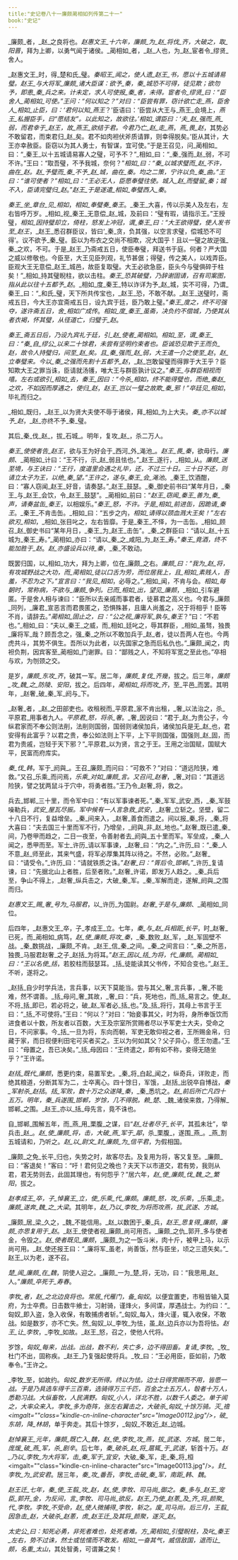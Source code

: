 ```yaml
---
title:"史记卷八十一廉颇蔺相如列传第二十一"
book:"史记"
---
```

_廉颇_者，_赵_之良将也。_赵惠文王_十六年，_廉颇_为_赵_将伐_齐_，大破之，取_阳晋_，拜为上卿，以勇气闻于诸侯。_蔺相如_者，_赵_人也，为_赵_宦者令_缪贤_舍人。

_赵惠文王_时，得_楚和氏_璧。_秦昭王_闻之，使人遗_赵王_书，愿以十五城请易璧。_赵王_与大将军_廉颇_诸大臣谋：欲予_秦_，_秦_城恐不可得，徒见欺；欲勿予，即患_秦_兵之来。计未定，求人可使报_秦_者，未得。宦者令_缪贤_曰：“臣舍人_蔺相如_可使。”王问：“何以知之？”对曰：“臣尝有罪，窃计欲亡走_燕_，臣舍人_相如_止臣，曰：‘君何以知_燕王_？’臣语曰：‘臣尝从大王与_燕王_会境上，_燕王_私握臣手，曰“愿结友”。以此知之，故欲往。’_相如_谓臣曰：‘夫_赵_强而_燕_弱，而君幸于_赵王_，故_燕王_欲结于君。今君乃亡_赵_走_燕_，_燕_畏_赵_，其势必不敢留君，而束君归_赵_矣。君不如肉袒伏斧质请罪，则幸得脱矣。’臣从其计，大王亦幸赦臣。臣窃以为其人勇士，有智谋，宜可使。”于是王召见，问_蔺相如_曰：“_秦王_以十五城请易寡人之璧，可予不？”_相如_曰：“_秦_强而_赵_弱，不可不许。”王曰：“取吾璧，不予我城，奈何？”_相如_曰：“_秦_以城求璧而_赵_不许，曲在_赵_。_赵_予璧而_秦_不予_赵_城，曲在_秦_。均之二策，宁许以负_秦_曲。”王曰：“谁可使者？”_相如_曰：“王必无人，臣愿奉璧往使。城入_赵_而璧留_秦_；城不入，臣请完璧归_赵_。”_赵王_于是遂遣_相如_奉璧西入_秦_。

_秦王_坐_章台_见_相如_，_相如_奉璧奏_秦王_。_秦王_大喜，传以示美人及左右，左右皆呼万岁。_相如_视_秦王_无意偿_赵_城，及前曰：“璧有瑕，请指示王。”王授璧，_相如_因持璧却立，倚柱，怒发上冲冠，谓_秦王_曰：“大王欲得璧，使人发书至_赵王_，_赵王_悉召群臣议，皆曰‘_秦_贪，负其强，以空言求璧，偿城恐不可得’。议不欲予_秦_璧。臣以为布衣之交尚不相欺，况大国乎！且以一璧之故逆强_秦_之欢，不可。于是_赵王_乃斋戒五日，使臣奉璧，拜送书于庭。何者？严大国之威以修敬也。今臣至，大王见臣列观，礼节甚倨；得璧，传之美人，以戏弄臣。臣观大王无意偿_赵王_城邑，故臣复取璧。大王必欲急臣，臣头今与璧俱碎于柱矣！”_相如_持其璧睨柱，欲以击柱。_秦王_恐其破璧，乃辞谢固请，召有司案图，指从此以往十五都予_赵_。_相如_度_秦王_特以诈详为予_赵_城，实不可得，乃谓_秦王_曰：“_和氏_璧，天下所共传宝也，_赵王_恐，不敢不献。_赵王_送璧时，斋戒五日，今大王亦宜斋戒五日，设九宾于廷，臣乃敢上璧。”_秦王_度之，终不可强夺，遂许斋五日，舍_相如广成传_。_相如_度_秦王_虽斋，决负约不偿城，乃使其从者衣褐，怀其璧，从径道亡，归璧于_赵_。

_秦王_斋五日后，乃设九宾礼于廷，引_赵_使者_蔺相如_。_相如_至，谓_秦王_曰：“_秦_自_缪公_以来二十馀君，未尝有坚明约束者也。臣诚恐见欺于王而负_赵_，故令人持璧归，间至_赵_矣。且_秦_强而_赵_弱，大王遣一介之使至_赵_，_赵_立奉璧来。今以_秦_之强而先割十五都予_赵_，_赵_岂敢留璧而得罪于大王乎？臣知欺大王之罪当诛，臣请就汤镬，唯大王与群臣孰计议之。”_秦王_与群臣相视而嘻。左右或欲引_相如_去，_秦王_因曰：“今杀_相如_，终不能得璧也，而绝_秦赵_之欢，不如因而厚遇之，使归_赵_，_赵王_岂以一璧之故欺_秦_邪！”卒廷见_相如_，毕礼而归之。

_相如_既归，_赵王_以为贤大夫使不辱于诸侯，拜_相如_为上大夫。_秦_亦不以城予_赵_，_赵_亦终不予_秦_璧。

其后_秦_伐_赵_，拔_石城_。明年，复攻_赵_，杀二万人。

_秦王_使使者告_赵王_，欲与王为好会于_西河_外_渑池_。_赵王_畏_秦_，欲毋行。_廉颇_、_蔺相如_计曰：“王不行，示_赵_弱且怯也。”_赵王_遂行，_相如_从。_廉颇_送至境，与王诀曰：“王行，度道里会遇之礼毕，还，不过三十日。三十日不还，则请立太子为王，以绝_秦_望。”王许之，遂与_秦王_会_渑池_。_秦王_饮酒酣，曰：“寡人窃闻_赵王_好音，请奏瑟。”_赵王_鼓瑟。_秦_御史前书曰“某年月日，_秦王_与_赵王_会饮，令_赵王_鼓瑟”。_蔺相如_前曰：“_赵王_窃闻_秦王_善为_秦_声，请奏盆缶_秦王_，以相娱乐。”_秦王_怒，不许。于是_相如_前进缶，因跪请_秦王_。_秦王_不肯击缶。_相如_曰：“五步之内，_相如_请得以颈血溅大王矣！”左右欲刃_相如_，_相如_张目叱之，左右皆靡。于是_秦王_不怿，为一击缶。_相如_顾召_赵_御史书曰“某年月日，_秦王_为_赵王_击缶”。_秦_之群臣曰：“请以_赵_十五城为_秦王_寿。”_蔺相如_亦曰：“请以_秦_之_咸阳_为_赵王_寿。”_秦王_竟酒，终不能加胜于_赵_。_赵_亦盛设兵以待_秦_，_秦_不敢动。

既罢归国，以_相如_功大，拜为上卿，位在_廉颇_之右。_廉颇_曰：“我为_赵_将，有攻城野战之大功，而_蔺相如_徒以口舌为劳，而位居我上，且_相如_素贱人，吾羞，不忍为之下。”宣言曰：“我见_相如_，必辱之。”_相如_闻，不肯与会。_相如_每朝时，常称病，不欲与_廉颇_争列。已而_相如_出，望见_廉颇_，_相如_引车避匿。于是舍人相与谏曰：“臣所以去亲戚而事君者，徒慕君之高义也。今君与_廉颇_同列，_廉君_宣恶言而君畏匿之，恐惧殊甚，且庸人尚羞之，况于将相乎！臣等不肖，请辞去。”_蔺相如_固止之，曰：“公之视_廉将军_孰与_秦王_？”曰：“不若也。”_相如_曰：“夫以_秦王_之威，而_相如_廷叱之，辱其群臣，_相如_虽驽，独畏_廉将军_哉？顾吾念之，强_秦_之所以不敢加兵于_赵_者，徒以吾两人在也。今两虎共斗，其势不俱生。吾所以为此者，以先国家之急而后私仇也。”_廉颇_闻之，肉袒负荆，因宾客至_蔺相如_门谢罪。曰：“鄙贱之人，不知将军宽之至此也。”卒相与欢，为刎颈之交。

是岁，_廉颇_东攻_齐_，破其一军。居二年，_廉颇_复伐_齐幾_，拔之。后三年，_廉颇_攻_魏_之_防陵_、_安阳_，拔之。后四年，_蔺相如_将而攻_齐_，至_平邑_而罢。其明年，_赵奢_破_秦_军_阏与_下。

_赵奢_者，_赵_之田部吏也。收租税而_平原君_家不肯出租，_奢_以法治之，杀_平原君_用事者九人。_平原君_怒，将杀_奢_。_奢_因说曰：“君于_赵_为贵公子，今纵君家而不奉公则法削，法削则国弱，国弱则诸侯加兵，诸侯加兵是无_赵_也，君安得有此富乎？以君之贵，奉公如法则上下平，上下平则国强，国强则_赵_固，而君为贵戚，岂轻于天下邪？”_平原君_以为贤，言之于王。王用之治国赋，国赋大平，民富而府库实。

_秦_伐_韩_，军于_阏與_。王召_廉颇_而问曰：“可救不？”对曰：“道远险狭，难救。”又召_乐乘_而问焉，_乐乘_对如_廉颇_言。又召问_赵奢_，_奢_对曰：“其道远险狭，譬之犹两鼠斗于穴中，将勇者胜。”王乃令_赵奢_将，救之。

兵去_邯郸_三十里，而令军中曰：“有以军事谏者死。”_秦_军军_武安_西，_秦_军鼓噪勒兵，_武安_屋瓦尽振。军中候有一人言急救_武安_，_赵奢_立斩之。坚壁，留二十八日不行，复益增垒。_秦_间来入，_赵奢_善食而遣之。间以报_秦_将，_秦_将大喜曰：“夫去国三十里而军不行，乃增垒，_阏與_非_赵_地也。”_赵奢_既已遣_秦_间，乃卷甲而趋之，二日一夜至，令善射者去_阏與_五十里而军。军垒成，_秦_人闻之，悉甲而至。军士_许历_请以军事谏，_赵奢_曰：“内之。”_许历_曰：“_秦_人不意_赵_师至此，其来气盛，将军必厚集其阵以待之。不然，必败。”_赵奢_曰：“请受令。”_许历_曰：“请就铁质之诛。”_赵奢_曰：“胥后令_邯郸_。”_许历_复请谏，曰：“先据北山上者胜，后至者败。”_赵奢_许诺，即发万人趋之。_秦_兵后至，争山不得上，_赵奢_纵兵击之，大破_秦_军。_秦_军解而走，遂解_阏與_之围而归。

_赵惠文王_赐_奢_号为_马服君_，以_许历_为国尉。_赵奢_于是与_廉颇_、_蔺相如_同位。

后四年，_赵惠文王_卒，子_孝成王_立。七年，_秦_与_赵_兵相距_长平_，时_赵奢_已死，而_蔺相如_病笃，_赵_使_廉颇_将攻_秦_，_秦_数败_赵_军，_赵_军固壁不战。_秦_数挑战，_廉颇_不肯。_赵王_信_秦_之间。_秦_之间言曰：“_秦_之所恶，独畏_马服君赵奢_之子_赵括_为将耳。”_赵王_因以_括_为将，代_廉颇_。_蔺相如_曰：“王以名使_括_，若胶柱而鼓瑟耳。_括_徒能读其父书传，不知合变也。”_赵王_不听，遂将之。

_赵括_自少时学兵法，言兵事，以天下莫能当。尝与其父_奢_言兵事，_奢_不能难，然不谓善。_括_母问_奢_其故，_奢_曰：“兵，死地也，而_括_易言之。使_赵_不将_括_即已，若必将之，破_赵_军者必_括_也。”及_括_将行，其母上书言于王曰：“_括_不可使将。”王曰：“何以？”对曰：“始妾事其父，时为将，身所奉饭饮而进食者以十数，所友者以百数，大王及宗室所赏赐者尽以予军吏士大夫，受命之日，不问家事。今_括_一旦为将，东向而朝，军吏无敢仰视之者，王所赐金帛，归藏于家，而日视便利田宅可买者买之。王以为何如其父？父子异心，愿王勿遣。”王曰：“母置之，吾已决矣。”_括_母因曰：“王终遣之，即有如不称，妾得无随坐乎？”王许诺。

_赵括_既代_廉颇_，悉更约束，易置军史。_秦_将_白起_闻之，纵奇兵，详败走，而绝其粮道，分断其军为二，士卒离心。四十馀日，军饿，_赵括_出锐卒自博战，_秦_军射杀_赵括_。_括_军败，数十万之众遂降_秦_，_秦_悉坑之。_赵_前后所亡凡四十五万。明年，_秦_兵遂围_邯郸_，岁馀，几不得脱。赖_楚_、_魏_诸侯来救，乃得解_邯郸_之围。_赵王_亦以_括_母先言，竟不诛也。

自_邯郸_围解五年，而_燕_用_栗腹_之谋，曰“_赵_壮者尽于_长平_，其孤未壮”，举兵击_赵_。_赵_使_廉颇_将，击，大破_燕_军于_鄗_，杀_栗腹_，遂围_燕_。_燕_割五城请和，乃听之。_赵_以_尉文_封_廉颇_为_信平君_，为假相国。

_廉颇_之免_长平_归也，失势之时，故客尽去。及复用为将，客又复至。_廉颇_曰：“客退矣！”客曰：“吁！君何见之晚也？夫天下以市道交，君有势，我则从君，君无势则去，此固其理也，有何怨乎？”居六年，_赵_使_廉颇_伐_魏_之_繁阳_，拔之。

_赵孝成王_卒，子_悼襄王_立，使_乐乘_代_廉颇_。_廉颇_怒，攻_乐乘_，_乐乘_走。_廉颇_遂奔_魏_之_大梁_。其明年，_赵_乃以_李牧_为将而攻燕，拔_武遂_、_方城_。

_廉颇_居_梁_久之，_魏_不能信用。_赵_以数困于_秦_兵，_赵王_思复得_廉颇_，_廉颇_亦思复用于_赵_。_赵王_使使者视_廉颇_尚可用否。_廉颇_之仇_郭开_多与使者金，令毁之。_赵_使者既见_廉颇_，_廉颇_为之一饭斗米，肉十斤，被甲上马，以示尚可用。_赵_使还报王曰：“_廉将军_虽老，尚善饭，然与臣坐，顷之三遗矢矣。”_赵王_以为老，遂不召。

_楚_闻_廉颇_在_魏_，阴使人迎之。_廉颇_一为_楚_将，无功，曰：“我思用_赵_人。”_廉颇_卒死于_寿春_。

_李牧_者，_赵_之北边良将也。常居_代雁门_，备_匈奴_。以便宜置吏，市租皆输入莫府，为士卒费。日击数牛飨士，习射骑，谨烽火，多间谍，厚遇战士。为约曰：“_匈奴_即入盗，急入收保，有敢捕虏者斩。”_匈奴_每入，烽火谨，辄入收保，不敢战。如是数岁，亦不亡失。然_匈奴_以_李牧_为怯，虽_赵_边兵亦以为吾将怯。_赵王_让_李牧_，_李牧_如故。_赵王_怒，召之，使他人代将。

岁馀，_匈奴_每来，出战。出战，数不利，失亡多，边不得田畜。复请_李牧_。_牧_杜门不出，固称疾。_赵王_乃复强起使将兵。_牧_曰：“王必用臣，臣如前，乃敢奉令。”王许之。

_李牧_至，如故约。_匈奴_数岁无所得。终以为怯。边士日得赏赐而不用，皆愿一战。于是乃具选车得千三百乘，选骑得万三千匹，百金之士五万人，彀者十万人，悉勒习战。大纵畜牧，人民满野。_匈奴_小人，详北不胜，以数千人委之。单于闻之，大率众来入。_李牧_多为奇阵，张左右翼击之，大破杀_匈奴_十馀万骑。灭_䄡<imgalt=""class="kindle-cn-inline-character"src="Image00112.jpg"/>_，破_东胡_，降_林胡_，单于奔走。其后十馀岁，_匈奴_不敢近_赵_边城。

_赵悼襄王_元年，_廉颇_既亡入_魏_，_赵_使_李牧_攻_燕_，拔_武遂_、_方城_。居二年，_庞煖_破_燕_军，杀_剧辛_。后七年，_秦_破杀_赵_将_扈辄_于_武遂_，斩首十万。_赵_乃以_李牧_为大将军，击_秦_军于_宜安_，大破_秦_军，走_秦_将_桓<imgalt=""class="kindle-cn-inline-character"src="Image00113.jpg"/>_。封_李牧_为_武安君_。居三年，_秦_攻_番吾_，_李牧_击破_秦_军，南距_韩_、_魏_。

_赵王迁_七年，_秦_使_王翦_攻_赵_，_赵_使_李牧_、_司马尚_御之。_秦_多与_赵王_宠臣_郭开_金，为反间，言_李牧_、_司马尚_欲反。_赵王_乃使_赵蔥_及_齐_将_颜聚_代_李牧_。_李牧_不受命，_赵_使人微捕得_李牧_，斩之。废_司马尚_。后三月，_王翦_因急击_赵_，大破杀_赵蔥_，虏_赵王迁_及其将_颜聚_，遂灭_赵_。

_太史公_曰：知死必勇，非死者难也，处死者难。方_蔺相如_引璧睨柱，及叱_秦王_左右，势不过诛，然士或怯懦而不敢发。_相如_一奋其气，威信敌国，退而让_颇_，名重_太山_，其处智勇，可谓兼之矣！
